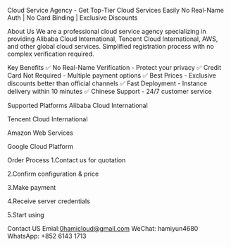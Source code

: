 Cloud Service Agency - Get Top-Tier Cloud Services Easily
No Real-Name Auth | No Card Binding | Exclusive Discounts

About Us
We are a professional cloud service agency specializing in providing Alibaba Cloud International, Tencent Cloud International, AWS, and other global cloud services. Simplified registration process with no complex verification required.

Key Benefits
✅ No Real-Name Verification - Protect your privacy
✅ Credit Card Not Required - Multiple payment options
✅ Best Prices - Exclusive discounts better than official channels
✅ Fast Deployment - Instance delivery within 10 minutes
✅ Chinese Support - 24/7 customer service

Supported Platforms
Alibaba Cloud International

Tencent Cloud International

Amazon Web Services

Google Cloud Platform

Order Process
1.Contact us for quotation

2.Confirm configuration & price

3.Make payment

4.Receive server credentials

5.Start using

Contact US
Emial:0hamicloud@gmail.com
WeChat: hamiyun4680
WhatsApp: +852 6143 1713
